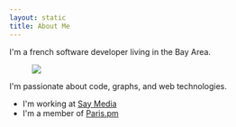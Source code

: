 ```yaml
---
layout: static
title: About Me
---
```


I'm a french software developer living in the Bay Area.

<figure>
<a href="http://farm6.staticflickr.com/5028/5876329422_32040b7f40_b.jpg">
<img src="http://farm6.staticflickr.com/5028/5876329422_32040b7f40_b.jpg"></a>
<figcaption>
<a href="http://www.flickr.com/photos/rgarciasuarez74/5876329422/" title="me, photo by Rafaël Garcia-Suarez"></a>
</figcaption>
</figure>

I'm passionate about code, graphs, and web technologies.

* I'm working at [Say Media](http://www.saymedia.com)
* I'm a member of [Paris.pm](http://paris.pm)

